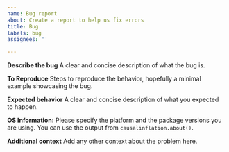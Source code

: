 ```yaml
---
name: Bug report
about: Create a report to help us fix errors
title: Bug
labels: bug
assignees: ''

---
```


**Describe the bug**
A clear and concise description of what the bug is.

**To Reproduce**
Steps to reproduce the behavior, hopefully a minimal example showcasing the bug.

**Expected behavior**
A clear and concise description of what you expected to happen.


**OS Information:**
Please specify the platform and the package versions you are using. You can use the output from `causalinflation.about()`.

**Additional context**
Add any other context about the problem here.
